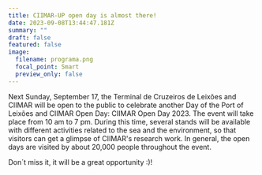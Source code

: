 ```yaml
---
title: CIIMAR-UP open day is almost there!
date: 2023-09-08T13:44:47.181Z
summary: ""
draft: false
featured: false
image:
  filename: programa.png
  focal_point: Smart
  preview_only: false
---
```

Next Sunday, September 17, the Terminal de Cruzeiros de Leixões and CIIMAR will be open to the public to celebrate another Day of the Port of Leixões and CIIMAR Open Day: CIIMAR Open Day 2023.
The event will take place from 10 am to 7 pm. During this time, several stands will be available with different activities related to the sea and the environment, so that visitors can get a glimpse of CIIMAR's research work. In general, the open days are visited by about 20,000 people throughout the event. 

Don´t miss it, it will be a great opportunity :)!